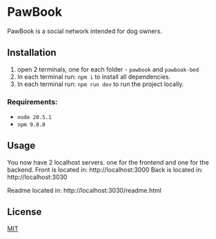 # PawBook

PawBook is a social network intended for dog owners.

## Installation

1. open 2 terminals, one for each folder - `pawbook` and `pawbook-bed`
2. In each terminal run: `npm i` to install all dependencies.
3. In each terminal run: `npm run dev` to run the project locally.

### Requirements:

- `node 20.5.1`
- `npm 9.8.0`

## Usage

You now have 2 localhost servers. one for the frontend and one for the backend.
Front is located in: http://localhost:3000
Back is located in: http://localhost:3030

Readme located in: http://localhost:3030/readme.html

## License

[MIT](https://choosealicense.com/licenses/mit/)
